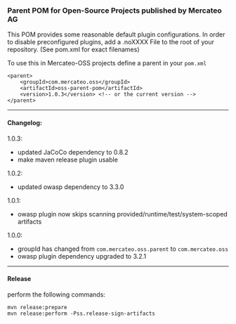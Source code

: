 
### Parent POM for Open-Source Projects published by Mercateo AG

This POM provides some reasonable default plugin configurations. In order to disable preconfigured plugins, add a .noXXXX File to the root of your repository. (See pom.xml for exact filenames)

To use this in Mercateo-OSS projects define a parent in your ```pom.xml```

```
<parent>
	<groupId>com.mercateo.oss</groupId>
	<artifactId>oss-parent-pom</artifactId>
	<version>1.0.3</version> <!-- or the current version -->
</parent>
```
---

#### Changelog:

1.0.3:
* updated JaCoCo dependency to 0.8.2
* make maven release plugin usable

1.0.2: 
* updated owasp dependency to 3.3.0

1.0.1: 
* owasp plugin now skips scanning provided/runtime/test/system-scoped artifacts

1.0.0:	
* groupId has changed from ```com.mercateo.oss.parent``` to ```com.mercateo.oss```
* owasp plugin dependency upgraded to 3.2.1

---

#### Release

perform the following commands:

```
mvn release:prepare
mvn release:perform -Pss.release-sign-artifacts
```